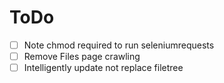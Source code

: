 # ToDo
- [ ] Note chmod required to run seleniumrequests
- [ ] Remove Files page crawling
- [ ] Intelligently update not replace filetree
